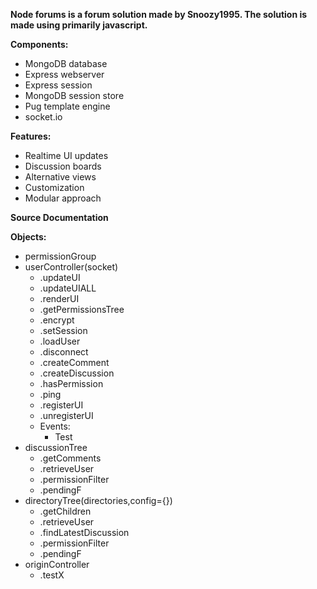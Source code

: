 **Node forums is a forum solution made by Snoozy1995. The solution is made using primarily javascript.**

**Components:**

* MongoDB database
* Express webserver
* Express session
* MongoDB session store
* Pug template engine
* socket.io

**Features:**

* Realtime UI updates
* Discussion boards
* Alternative views
* Customization
* Modular approach


**Source Documentation**

**Objects:**

  * permissionGroup
  * userController(socket)
    * .updateUI
    * .updateUIALL
    * .renderUI
    * .getPermissionsTree
    * .encrypt
    * .setSession
    * .loadUser
    * .disconnect
    * .createComment
    * .createDiscussion
    * .hasPermission
    * .ping
    * .registerUI
    * .unregisterUI
    * Events:
      * Test
  * discussionTree
    * .getComments
    * .retrieveUser
    * .permissionFilter
    * .pendingF
  * directoryTree(directories,config={})
    * .getChildren
    * .retrieveUser
    * .findLatestDiscussion
    * .permissionFilter
    * .pendingF
  * originController
    * .testX